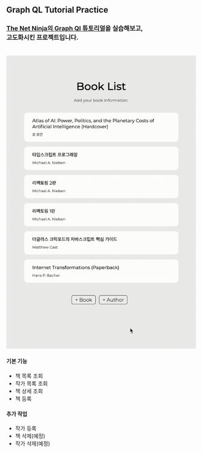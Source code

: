 ## Graph QL Tutorial Practice

### <a href="https://www.youtube.com/watch?v=Y0lDGjwRYKw&list=PL4cUxeGkcC9iK6Qhn-QLcXCXPQUov1U7f" target="_blank">The Net Ninja의 Graph Ql 튜토리얼</a>을 실습해보고,<br/> 고도화시킨 프로젝트입니다.

<img src="./tutorial_gif.gif" alt="tutorial gif" style="width:500px;margin-top:20px"/>

<br/>

#### 기본 기능

- 책 목록 조회
- 작가 목록 조회
- 책 상세 조회
- 책 등록

#### 추가 작업

- 작가 등록
- 책 삭제(예정)
- 작가 삭제(예정)
  <br/>
  <br/>
